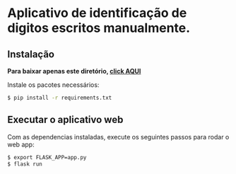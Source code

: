 # Aplicativo de identificação de digitos escritos manualmente.

## Instalação

**Para baixar apenas este diretório, [click AQUI](https://minhaskamal.github.io/DownGit/#/home?url=https://github.com/rafaelnovello/Deep-Learning-Foundation/tree/master/MNIST)**

Instale os pacotes necessários:

```bash
$ pip install -r requirements.txt
```

## Executar o aplicativo web

Com as dependencias instaladas, execute os seguintes passos para rodar o web app:

```bash
$ export FLASK_APP=app.py
$ flask run
```
